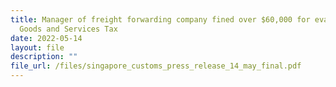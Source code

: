 ```yaml
---
title: Manager of freight forwarding company fined over $60,000 for evasion of
  Goods and Services Tax
date: 2022-05-14
layout: file
description: ""
file_url: /files/singapore_customs_press_release_14_may_final.pdf
---
```


